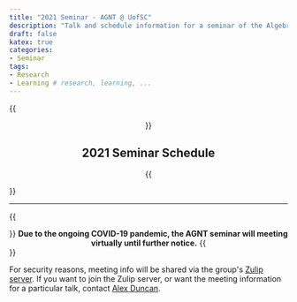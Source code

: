 ```yaml
---
title: "2021 Seminar - AGNT @ UofSC"
description: "Talk and schedule information for a seminar of the Algebra, Geometry, and Number Theory group at the Univesity of South Carolina"
draft: false
katex: true
categories:
- Seminar 
tags:
- Research 
- Learning # research, learning, ... 
---
```

{{<center>}}
## 2021 Seminar Schedule
{{</center>}}

--------------

{{<center>}}
**Due to the ongoing COVID-19 pandemic, the AGNT seminar will meeting virtually until further notice.**
{{</center>}}

For security reasons, meeting info will be shared via the group's [Zulip server](https://scagnt.zulipchat.com). If you want to join the Zulip server, or want the meeting information for a particular talk, contact [Alex Duncan](mailto:duncan@math.sc.edu).